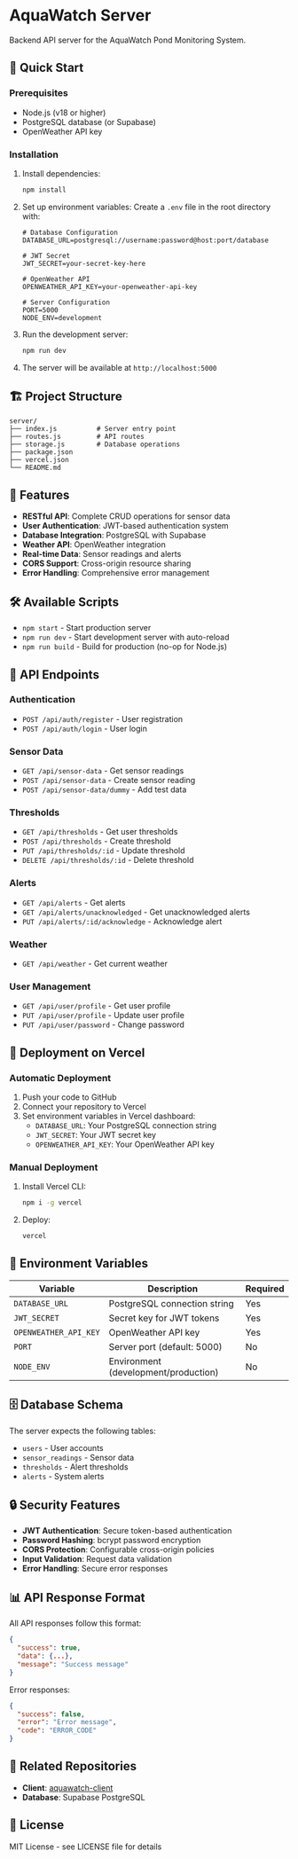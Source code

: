 # AquaWatch Server

Backend API server for the AquaWatch Pond Monitoring System.

## 🚀 Quick Start

### Prerequisites
- Node.js (v18 or higher)
- PostgreSQL database (or Supabase)
- OpenWeather API key

### Installation
1. Install dependencies:
   ```bash
   npm install
   ```

2. Set up environment variables:
   Create a `.env` file in the root directory with:
   ```
   # Database Configuration
   DATABASE_URL=postgresql://username:password@host:port/database
   
   # JWT Secret
   JWT_SECRET=your-secret-key-here
   
   # OpenWeather API
   OPENWEATHER_API_KEY=your-openweather-api-key
   
   # Server Configuration
   PORT=5000
   NODE_ENV=development
   ```

3. Run the development server:
   ```bash
   npm run dev
   ```

4. The server will be available at `http://localhost:5000`

## 🏗️ Project Structure

```
server/
├── index.js          # Server entry point
├── routes.js         # API routes
├── storage.js        # Database operations
├── package.json
├── vercel.json
└── README.md
```

## 🌟 Features

- **RESTful API**: Complete CRUD operations for sensor data
- **User Authentication**: JWT-based authentication system
- **Database Integration**: PostgreSQL with Supabase
- **Weather API**: OpenWeather integration
- **Real-time Data**: Sensor readings and alerts
- **CORS Support**: Cross-origin resource sharing
- **Error Handling**: Comprehensive error management

## 🛠️ Available Scripts

- `npm start` - Start production server
- `npm run dev` - Start development server with auto-reload
- `npm run build` - Build for production (no-op for Node.js)

## 🔌 API Endpoints

### Authentication
- `POST /api/auth/register` - User registration
- `POST /api/auth/login` - User login

### Sensor Data
- `GET /api/sensor-data` - Get sensor readings
- `POST /api/sensor-data` - Create sensor reading
- `POST /api/sensor-data/dummy` - Add test data

### Thresholds
- `GET /api/thresholds` - Get user thresholds
- `POST /api/thresholds` - Create threshold
- `PUT /api/thresholds/:id` - Update threshold
- `DELETE /api/thresholds/:id` - Delete threshold

### Alerts
- `GET /api/alerts` - Get alerts
- `GET /api/alerts/unacknowledged` - Get unacknowledged alerts
- `PUT /api/alerts/:id/acknowledge` - Acknowledge alert

### Weather
- `GET /api/weather` - Get current weather

### User Management
- `GET /api/user/profile` - Get user profile
- `PUT /api/user/profile` - Update user profile
- `PUT /api/user/password` - Change password

## 🚀 Deployment on Vercel

### Automatic Deployment
1. Push your code to GitHub
2. Connect your repository to Vercel
3. Set environment variables in Vercel dashboard:
   - `DATABASE_URL`: Your PostgreSQL connection string
   - `JWT_SECRET`: Your JWT secret key
   - `OPENWEATHER_API_KEY`: Your OpenWeather API key

### Manual Deployment
1. Install Vercel CLI:
   ```bash
   npm i -g vercel
   ```

2. Deploy:
   ```bash
   vercel
   ```

## 🔧 Environment Variables

| Variable | Description | Required |
|----------|-------------|----------|
| `DATABASE_URL` | PostgreSQL connection string | Yes |
| `JWT_SECRET` | Secret key for JWT tokens | Yes |
| `OPENWEATHER_API_KEY` | OpenWeather API key | Yes |
| `PORT` | Server port (default: 5000) | No |
| `NODE_ENV` | Environment (development/production) | No |

## 🗄️ Database Schema

The server expects the following tables:
- `users` - User accounts
- `sensor_readings` - Sensor data
- `thresholds` - Alert thresholds
- `alerts` - System alerts

## 🔒 Security Features

- **JWT Authentication**: Secure token-based authentication
- **Password Hashing**: bcrypt password encryption
- **CORS Protection**: Configurable cross-origin policies
- **Input Validation**: Request data validation
- **Error Handling**: Secure error responses

## 📊 API Response Format

All API responses follow this format:
```json
{
  "success": true,
  "data": {...},
  "message": "Success message"
}
```

Error responses:
```json
{
  "success": false,
  "error": "Error message",
  "code": "ERROR_CODE"
}
```

## 🔗 Related Repositories

- **Client**: [aquawatch-client](https://github.com/your-username/aquawatch-client)
- **Database**: Supabase PostgreSQL

## 📄 License

MIT License - see LICENSE file for details 